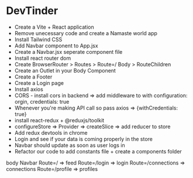 # DevTinder

- Create a Vite + React application
- Remove unecessary code and create a Namaste world app
- Install Tailwind CSS
- Add Navbar component to App.jsx
- Create a Navbar.jsx seperate component file
- Install react router dom
- Create BrowserRouter > Routes > Route=/ Body > RouteChildren
- Create an Outlet in your Body Component
- Create a Footer
- Create a Login page
- Install axios
- CORS - install cors in backend => add middleware to with configuration: orgin, credentials: true
- Whenever you're making API call so pass axios => {withCredentials: true}
- install react-redux + @reduxjs/toolkit
- configureStore => Provider => createSlice => add reducer to store
- Add redux devtools in chrome
- Login and see if your data is coming properly in the store
- Navbar should update as soon as user logs in
- Refactor our code to add constants file + create a components folder




body
    Navbar
    Route=/ => feed
    Route=/login => login
    Route=/connections => connections
    Route=/profile => profiles